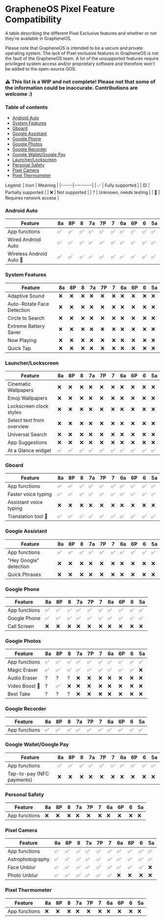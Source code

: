 # GrapheneOS Pixel Feature Compatibility
A table describing the different Pixel Exclusive features and whether or not they're available in GrapheneOS.

Please note that GrapheneOS is intended to be a secure and private operating system. The lack of Pixel exclusive features in GrapheneOS is not the fault of the GrapheneOS team. A lot of the unsupported features require privileged system access and/or proprietary software and therefore won't be added to the open-source GOS.

### ⚠️ This list is a WIP and not complete! Please not that some of the information could be inaccurate. Contributions are welcome :)

### Table of contents
* [Android Auto](#android-auto)
* [System Features](#system-features)
* [Gboard](#gboard)
* [Google Assistant](#google-assistant)
* [Google Phone](#google-phone)
* [Google Photos](#google-photos)
* [Google Recorder](#google-recorder)
* [Google Wallet/Google Pay](#google-walletgoogle-pay)
* [Launcher/Lockscreen](#launcherlockscreen)
* [Personal Safety](#personal-safety)
* [Pixel Camera](#pixel-camera)
* [Pixel Thermometer](#pixel-thermometer)

Legend: 
| Icon | Meaning |
|------|---------|
|   ✅   |    Fully supported     |
|   🟨   |     Partially supported    |
|   ❌   |      Not supported   |
|   ?     |      Unknown, needs testing   |
|   🛜     |      Requires network access   |

### Android Auto
| Feature | 8a | 8P | 8 | 7a | 7P | 7 | 6a | 6P | 6 | 5a |
|---------------------|----|-------|---|----|-------|---|----|-------|---|----|
|App functions|✅|✅|✅|✅|✅|✅|✅|✅|✅|✅|✅|
|Wired Android Auto   |✅|✅|✅|✅|✅|✅|✅|✅|✅|✅|
|Wireless Android Auto 🛜|✅|✅|✅|✅|✅|✅|✅|✅|✅|✅|

### System Features
| Feature | 8a | 8P | 8 | 7a | 7P | 7 | 6a | 6P | 6 | 5a |
|---------|----|-------|---|----|-------|---|----|-------|---|----|
|Adaptive Sound|❌|❌|❌|❌|❌|❌|❌|❌|❌|❌|❌|
|Auto-Rotate Face Detection|❌|❌|❌|❌|❌|❌|❌|❌|❌|❌|❌|
|Circle to Search|❌|❌|❌|❌|❌|❌|❌|❌|❌|❌|❌|
|Extreme Battery Saver|❌|❌|❌|❌|❌|❌|❌|❌|❌|❌|❌|
|Now Playing|❌|❌|❌|❌|❌|❌|❌|❌|❌|❌|❌|
|Quick Tap|❌|❌|❌|❌|❌|❌|❌|❌|❌|❌|❌|

### Launcher/Lockscreen
| Feature | 8a | 8P | 8 | 7a | 7P | 7 | 6a | 6P | 6 | 5a |
|---------|----|-------|---|----|-------|---|----|-------|---|----|
|Cinematic Wallpapers|❌|❌|❌|❌|❌|❌|❌|❌|❌|❌|❌|
|Emoji Wallpapers|❌|❌|❌|❌|❌|❌|❌|❌|❌|❌|❌|
|Lockscreen clock styles|❌|❌|❌|❌|❌|❌|❌|❌|❌|❌|❌|
|Select text from overview|❌|❌|❌|❌|❌|❌|❌|❌|❌|❌|❌|
|Universal Search|❌|❌|❌|❌|❌|❌|❌|❌|❌|❌|❌|
|App Suggestions|❌|❌|❌|❌|❌|❌|❌|❌|❌|❌|❌|
|At a Glance widget|✅|✅|✅|✅|✅|✅|✅|✅|✅|✅|✅|

### Gboard
| Feature | 8a | 8P | 8 | 7a | 7P | 7 | 6a | 6P | 6 | 5a |
|---------|----|-------|---|----|-------|---|----|-------|---|----|
|App functions|✅|✅|✅|✅|✅|✅|✅|✅|✅|✅|✅|
|Faster voice typing|✅|✅|✅|✅|✅|✅|✅|✅|✅|✅|?|
|Assistant voice typing|❌|❌|❌|❌|❌|❌|❌|❌|❌|❌|❌|
|Translation tool 🛜|✅|✅|✅|✅|✅|✅|✅|✅|✅|✅|✅|

### Google Assistant
| Feature | 8a | 8P | 8 | 7a | 7P | 7 | 6a | 6P | 6 | 5a |
|---------|----|-------|---|----|-------|---|----|-------|---|----|
|App functions|✅|✅|✅|✅|✅|✅|✅|✅|✅|✅|✅|
|"Hey Google" detection|❌|❌|❌|❌|❌|❌|❌|❌|❌|❌|❌|
|Quick Phrases|❌|❌|❌|❌|❌|❌|❌|❌|❌|❌|❌|

### Google Phone
| Feature | 8a | 8P | 8 | 7a | 7P | 7 | 6a | 6P | 6 | 5a |
|---------|----|-------|---|----|-------|---|----|-------|---|----|
|App functions|✅|✅|✅|✅|✅|✅|✅|✅|✅|✅|✅|
|Google Phone|✅|✅|✅|✅|✅|✅|✅|✅|✅|✅|✅|
|Call Screen|❌|❌|❌|❌|❌|❌|❌|❌|❌|❌|❌|

### Google Photos
| Feature | 8a | 8P | 8 | 7a | 7P | 7 | 6a | 6P | 6 | 5a |
|---------|----|-------|---|----|-------|---|----|-------|---|----|
|App functions|✅|✅|✅|✅|✅|✅|✅|✅|✅|✅|✅|
|Magic Eraser|✅|✅|✅|✅|✅|✅|✅|✅|✅|❌|
|Audio Eraser|?|?|?|❌|❌|❌|❌|❌|❌|❌|
|Video Boost 🛜|?|✅|❌|❌|❌|❌|❌|❌|❌|❌|
|Best Take|?|?|?|❌|❌|❌|❌|❌|❌|❌|

### Google Recorder
| Feature | 8a | 8P | 8 | 7a | 7P | 7 | 6a | 6P | 6 | 5a |
|---------|----|-------|---|----|-------|---|----|-------|---|----|
|App functions|✅|✅|✅|✅|✅|✅|✅|✅|✅|✅|✅|

### Google Wallet/Google Pay
| Feature | 8a | 8P | 8 | 7a | 7P | 7 | 6a | 6P | 6 | 5a |
|---------|----|-------|---|----|-------|---|----|-------|---|----|
|App functions|✅|✅|✅|✅|✅|✅|✅|✅|✅|✅|✅|
|Tap-to-pay (NFC payments)|❌|❌|❌|❌|❌|❌|❌|❌|❌|❌|❌|

### Personal Safety
| Feature | 8a | 8P | 8 | 7a | 7P | 7 | 6a | 6P | 6 | 5a |
|---------|----|-------|---|----|-------|---|----|-------|---|----|
|App functions|❌|❌|❌|❌|❌|❌|❌|❌|❌|❌|❌|


### Pixel Camera
| Feature | 8a | 8P | 8 | 7a | 7P | 7 | 6a | 6P | 6 | 5a |
|---------|----|-------|---|----|-------|---|----|-------|---|----|
|App functions|✅|✅|✅|✅|✅|✅|✅|✅|✅|✅|✅|
|Astrophotography|✅|✅|✅|✅|✅|✅|✅|✅|✅|✅|✅|
|Face Unblur|✅|✅|✅|✅|✅|✅|✅|✅|✅|❌|
|Photo Unblur|✅|✅|✅|✅|✅|✅|❌|❌|❌|❌|

### Pixel Thermometer
| Feature | 8a | 8P | 8 | 7a | 7P | 7 | 6a | 6P | 6 | 5a |
|---------|----|-------|---|----|-------|---|----|-------|---|----|
|App functions|❌|❌|❌|❌|❌|❌|❌|❌|❌|❌|❌|
